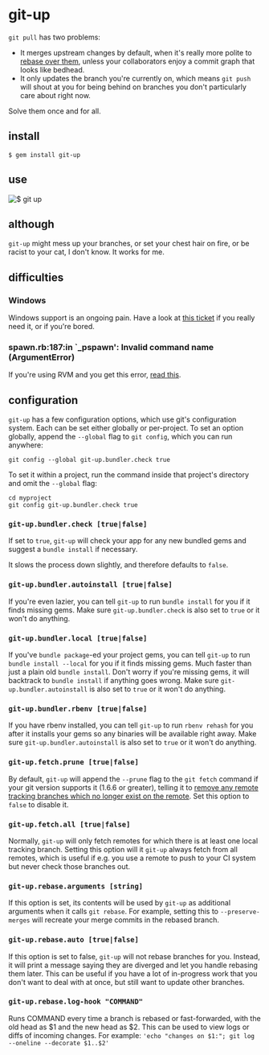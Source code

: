 git-up
======

`git pull` has two problems:

* It merges upstream changes by default, when it's really more polite to [rebase over them](http://www.gitready.com/advanced/2009/02/11/pull-with-rebase.html), unless your collaborators enjoy a commit graph that looks like bedhead.
* It only updates the branch you're currently on, which means `git push` will shout at you for being behind on branches you don't particularly care about right now.

Solve them once and for all.

install
-------

    $ gem install git-up

use
---

![$ git up](http://dl.dropbox.com/u/166030/git-up/screenshot.png)

although
--------

`git-up` might mess up your branches, or set your chest hair on fire, or be racist to your cat, I don't know. It works for me.

difficulties
------------

### Windows
Windows support is an ongoing pain. Have a look at [this ticket](https://github.com/aanand/git-up/issues/34) if you really need it, or if you're bored.

### spawn.rb:187:in `_pspawn': Invalid command name (ArgumentError)

If you're using RVM and you get this error, [read this](https://github.com/aanand/git-up/blob/master/RVM.md).

configuration
-------------

`git-up` has a few configuration options, which use git's configuration system. Each can be set either globally or per-project. To set an option globally, append the `--global` flag to `git config`, which you can run anywhere:

    git config --global git-up.bundler.check true

To set it within a project, run the command inside that project's directory and omit the `--global` flag:

    cd myproject
    git config git-up.bundler.check true

### `git-up.bundler.check [true|false]`

If set to `true`, `git-up` will check your app for any new bundled gems and suggest a `bundle install` if necessary.

It slows the process down slightly, and therefore defaults to `false`. 

### `git-up.bundler.autoinstall [true|false]`

If you're even lazier, you can tell `git-up` to run `bundle install` for you if it finds missing gems. Make sure `git-up.bundler.check` is also set to `true` or it won't do anything.

### `git-up.bundler.local [true|false]`

If you've `bundle package`-ed your project gems, you can tell `git-up` to run `bundle install --local` for you if it finds missing gems. Much faster than just a plain old `bundle install`. Don't worry if you're missing gems, it will backtrack to `bundle install` if anything goes wrong. Make sure `git-up.bundler.autoinstall` is also set to `true` or it won't do anything.

### `git-up.bundler.rbenv [true|false]`

If you have rbenv installed, you can tell `git-up` to run `rbenv rehash` for you after it installs your gems so any binaries will be available right away. Make sure `git-up.bundler.autoinstall` is also set to `true` or it won't do anything.

### `git-up.fetch.prune [true|false]`

By default, `git-up` will append the `--prune` flag to the `git fetch` command if your git version supports it (1.6.6 or greater), telling it to [remove any remote tracking branches which no longer exist on the remote](http://linux.die.net/man/1/git-fetch). Set this option to `false` to disable it.

### `git-up.fetch.all [true|false]`

Normally, `git-up` will only fetch remotes for which there is at least one local tracking branch. Setting this option will it `git-up` always fetch from all remotes, which is useful if e.g. you use a remote to push to your CI system but never check those branches out.

### `git-up.rebase.arguments [string]`

If this option is set, its contents will be used by `git-up` as additional arguments when it calls `git rebase`. For example, setting this to `--preserve-merges` will recreate your merge commits in the rebased branch.

### `git-up.rebase.auto [true|false]`

If this option is set to false, `git-up` will not rebase branches for you. Instead, it will print a message saying they are diverged and let you handle rebasing them later. This can be useful if you have a lot of in-progress work that you don't want to deal with at once, but still want to update other branches.

### `git-up.rebase.log-hook "COMMAND"`

Runs COMMAND every time a branch is rebased or fast-forwarded, with the old head as $1 and the new head as $2. This can be used to view logs or diffs of incoming changes. For example: `'echo "changes on $1:"; git log --oneline --decorate $1..$2'`
